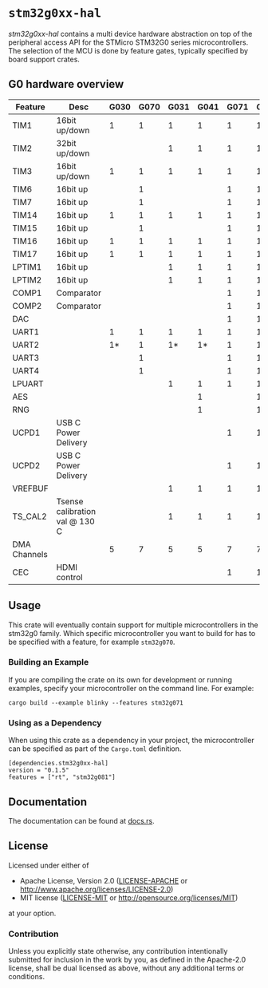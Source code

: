 # `stm32g0xx-hal`

_stm32g0xx-hal_ contains a multi device hardware abstraction on top of the
peripheral access API for the STMicro STM32G0 series microcontrollers. The
selection of the MCU is done by feature gates, typically specified by board
support crates.

## G0 hardware overview

Feature | Desc | G030 | G070 | G031 | G041 | G071 | G081
-- | -- | -- | -- | -- | -- | -- | --
TIM1 | 16bit up/down | 1 | 1 | 1 | 1 | 1 | 1
TIM2 | 32bit up/down |   |   | 1 | 1 | 1 | 1
TIM3 | 16bit up/down | 1 | 1 | 1 | 1 | 1 | 1
TIM6 | 16bit up |   | 1 |   |   | 1 | 1
TIM7 | 16bit up |   | 1 |   |   | 1 | 1
TIM14 | 16bit up | 1 | 1 | 1 | 1 | 1 | 1
TIM15 | 16bit up |   | 1 |   |   | 1 | 1
TIM16 | 16bit up | 1 | 1 | 1 | 1 | 1 | 1
TIM17 | 16bit up | 1 | 1 | 1 | 1 | 1 | 1
LPTIM1 | 16bit up |   |   | 1 | 1 | 1 | 1
LPTIM2 | 16bit up |   |   | 1 | 1 | 1 | 1
COMP1 | Comparator |   |   |   |   | 1 | 1
COMP2 | Comparator |   |   |   |   | 1 | 1
DAC |   |   |   |   |   | 1 | 1
UART1 |   | 1 | 1 | 1 | 1 | 1 | 1
UART2 |   | 1* | 1 | 1* | 1* | 1 | 1
UART3 |   |   | 1 |   |   | 1 | 1
UART4 |   |   | 1 |   |   | 1 | 1
LPUART |   |   |   | 1 | 1 | 1 | 1
AES |   |   |   |   |  1  |   | 1
RNG |   |   |   |   |  1  |   | 1
UCPD1 | USB C Power Delivery |   |   |   |   | 1 | 1
UCPD2 | USB C Power Delivery |   |   |   |   | 1 | 1
VREFBUF |   |   |   | 1 | 1 | 1 | 1
TS_CAL2 | Tsense calibration val @ 130 C |   |   | 1 | 1 | 1 | 1
DMA Channels |  | 5 | 7 | 5 | 5 | 7 | 7
CEC | HDMI control |   |   |   |   | 1 | 1

## Usage

This crate will eventually contain support for multiple microcontrollers in the
stm32g0 family. Which specific microcontroller you want to build for has to be
specified with a feature, for example `stm32g070`.

### Building an Example

If you are compiling the crate on its own for development or running examples,
specify your microcontroller on the command line. For example:

```
cargo build --example blinky --features stm32g071
```

### Using as a Dependency

When using this crate as a dependency in your project, the microcontroller can
be specified as part of the `Cargo.toml` definition.

```
[dependencies.stm32g0xx-hal]
version = "0.1.5"
features = ["rt", "stm32g081"]
```

## Documentation

The documentation can be found at [docs.rs](https://docs.rs/stm32g0xx-hal/).

## License

Licensed under either of

- Apache License, Version 2.0 ([LICENSE-APACHE](LICENSE-APACHE) or
  http://www.apache.org/licenses/LICENSE-2.0)
- MIT license ([LICENSE-MIT](LICENSE-MIT) or http://opensource.org/licenses/MIT)

at your option.

### Contribution

Unless you explicitly state otherwise, any contribution intentionally submitted
for inclusion in the work by you, as defined in the Apache-2.0 license, shall be
dual licensed as above, without any additional terms or conditions.
